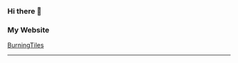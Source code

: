 ### Hi there 👋

### My Website
<a href="https://BurningTiles.github.io" target="_blank">BurningTiles</a>

---
